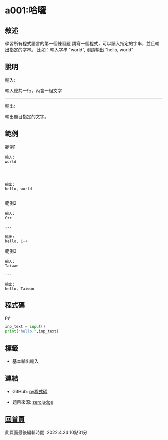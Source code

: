 # a001:哈囉

## 敘述

學習所有程式語言的第一個練習題 請寫一個程式，可以讀入指定的字串，並且輸出指定的字串。
比如：輸入字串 "world", 則請輸出 "hello, world"


## 說明

輸入:

輸入總共一行，內含一組文字

---

輸出:

輸出題目指定的文字。

## 範例
範例1

```
輸入:
world

---

輸出:
hello, world

```
範例2

```
輸入:
C++

---

輸出:
hello, C++

```
範例3

```
輸入:
Taiwan

---

輸出:
hello, Taiwan

```

## 程式碼
py

```py
inp_text = input()
print("hello,",inp_text)

```

## 標籤
- 基本輸出輸入


## 連結
- GitHub: [py程式碼](https://github.com/henryleecode23/solve_record/blob/main/zerojudge/a001/main.py)


- 題目來源: [zerojudge](https://zerojudge.tw/ShowProblem?problemid=a001)

## [回首頁](https://henryleecode23.github.io/solve_record/)

此頁面最後編輯時間: 2022.4.24 10點31分
